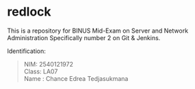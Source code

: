 # redlock

This is a repository for BINUS Mid-Exam on Server and Network
Administration Specifically number 2 on Git & Jenkins.

Identification:

> NIM: 2540121972 <br>
> Class: LA07 <br>
> Name : Chance Edrea Tedjasukmana
